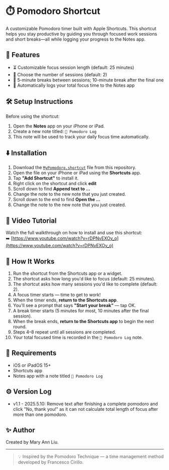 # ⏱️ Pomodoro Shortcut

A customizable Pomodoro timer built with Apple Shortcuts. This shortcut helps you stay productive by guiding you through focused work sessions and short breaks—all while logging your progress to the Notes app.

## 🚀 Features
- ⏳ Customizable focus session length (default: 25 minutes)
- 🔁 Choose the number of sessions (default: 2)
- 🧘 5-minute breaks between sessions; 10-minute break after the final one
- 📝 Automatically logs your total focus time to the Notes app

## 🛠 Setup Instructions
Before using the shortcut:
1. Open the **Notes** app on your iPhone or iPad.
2. Create a new note titled: `🍅 Pomodoro Log`
3. This note will be used to track your daily focus time automatically.

## ⬇️ Installation 

1. Download the [`MyPomodoro.shortcut`](./MyPomodoro.shortcut) file from this repository.
2. Open the file on your iPhone or iPad using the **Shortcuts** app.
3. Tap **"Add Shortcut"** to install it.
4. Right click on the shortcut and click **edit**
5. Scroll down to find **Append text to ...**
6. Change the note to the new note that you just created.
7. Scroll down to the end to find **Open the ...**
8. Change the note to the new note that you just created.

## 🎥 Video Tutorial

Watch the full walkthrough on how to install and use this shortcut:  
➡️ [https://www.youtube.com/watch?v=rDPNvEXOv_o](https://www.youtube.com/watch?v=rDPNvEXOv_o)




## 🧠 How It Works

1. Run the shortcut from the Shortcuts app or a widget.
2. The shortcut asks how long you'd like to focus (default: 25 minutes).
3. The shortcut asks how many sessions you'd like to complete (default: 2).
4. A focus timer starts — time to get to work!
5. When the timer ends, **return to the Shortcuts app**.
6. You'll see a prompt that says **"Start your break"** — tap OK.
7. A break timer starts (5 minutes for most, 10 minutes after the final session).
8. When the break ends, **return to the Shortcuts app** to begin the next round.
9. Steps 4–8 repeat until all sessions are completed.
10. Your total focused time is recorded in the `🍅 Pomodoro Log` note.


## 📱 Requirements
- iOS or iPadOS 15+
- Shortcuts app
- Notes app with a note titled `🍅 Pomodoro Log`


## ⚙️ Version Log 
- v1.1 - 2025.5.10: Remove text after finishing a complete pomodoro and click "No, thank you!" as it can not calculate total length of focus after more than one pomodoro. 

## ✨ Author
Created by Mary Ann Liu.

---

> 💡 Inspired by the Pomodoro Technique — a time management method developed by Francesco Cirillo.
